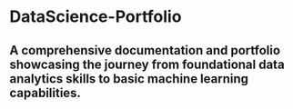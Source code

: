 # DataScience-Portfolio
A comprehensive documentation and portfolio showcasing the journey from foundational data analytics skills to basic machine learning capabilities.
--------------------------------------------------------------------------------------------------------------------------------------------------

